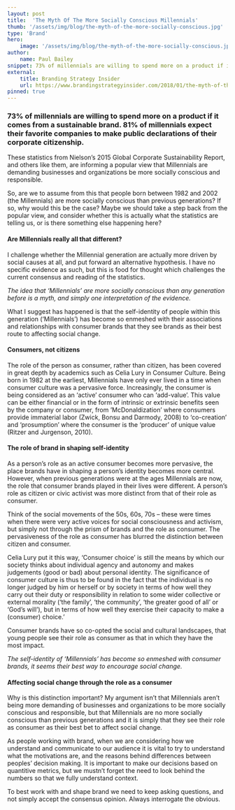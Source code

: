```yaml
---
layout: post
title:  'The Myth Of The More Socially Conscious Millennials'
thumb: '/assets/img/blog/the-myth-of-the-more-socially-conscious.jpg'
type: 'Brand'
hero: 
    image: '/assets/img/blog/the-myth-of-the-more-socially-conscious.jpg'
author: 
    name: Paul Bailey
snippet: 73% of millennials are willing to spend more on a product if it comes from a sustainable brand
external:
    title: Branding Strategy Insider
    url: https://www.brandingstrategyinsider.com/2018/01/the-myth-of-the-more-socially-conscious-millennials.html
pinned: true
---
```


### 73% of millennials are willing to spend more on a product if it comes from a sustainable brand. 81% of millennials expect their favorite companies to make public declarations of their corporate citizenship.

These statistics from Nielson’s 2015 Global Corporate Sustainability Report, and others like them, are informing a 
popular view that Millennials are demanding businesses and organizations be more socially conscious and responsible.

So, are we to assume from this that people born between 1982 and 2002 (the Millennials) are more socially conscious than 
previous generations? If so, why would this be the case? Maybe we should take a step back from the popular view, and 
consider whether this is actually what the statistics are telling us, or is there something else happening here?

#### Are Millennials really all that different?

I challenge whether the Millennial generation are actually more driven by social causes at all, and put forward an 
alternative hypothesis. I have no specific evidence as such, but this is food for thought which challenges the current 
consensus and reading of the statistics.

_The idea that ‘Millennials’ are more socially conscious than any generation before is a myth, and simply one 
interpretation of the evidence.  _

What I suggest has happened is that the self-identity of people within this generation (‘Millennials’) has become so 
enmeshed with their associations and relationships with consumer brands that they see brands as their best route to 
affecting social change.

#### Consumers, not citizens

The role of the person as consumer, rather than citizen, has been covered in great depth by academics such as Celia Lury 
in Consumer Culture. Being born in 1982 at the earliest, Millennials have only ever lived in a time when consumer 
culture was a pervasive force. Increasingly, the consumer is being considered as an ‘active’ consumer who can 
‘add-value’. This value can be either financial or in the form of intrinsic or extrinsic benefits seen by the company or 
consumer, from ’McDonaldization’ where consumers provide immaterial labor (Zwick, Bonsu and Darmody, 2008) to 
‘co-creation’ and ‘prosumption’ where the consumer is the ‘producer’ of unique value (Ritzer and Jurgenson, 2010).

#### The role of brand in shaping self-identity

As a person’s role as an active consumer becomes more pervasive, the place brands have in shaping a person’s identity 
becomes more central. However, when previous generations were at the ages Millennials are now, the role that consumer 
brands played in their lives were different. A person’s role as citizen or civic activist was more distinct from that of 
their role as consumer.

Think of the social movements of the 50s, 60s, 70s – these were times when there were very active voices for social 
consciousness and activism, but simply not through the prism of brands and the role as consumer. The pervasiveness of 
the role as consumer has blurred the distinction between citizen and consumer.

Celia Lury put it this way, ‘Consumer choice’ is still the means by which our society thinks about individual agency and 
autonomy and makes judgements (good or bad) about personal identity. The significance of consumer culture is thus to be 
found in the fact that the individual is no longer judged by him or herself or by society in terms of how well they 
carry out their duty or responsibility in relation to some wider collective or external morality (‘the family’, ‘the 
community’, ‘the greater good of all’ or ‘God’s will’), but in terms of how well they exercise their capacity to make a 
(consumer) choice.’

Consumer brands have so co-opted the social and cultural landscapes, that young people see their role as consumer as 
that in which they have the most impact.

_The self-identity of ‘Millennials’ has become so enmeshed with consumer brands, it seems their best way to encourage 
social change._

#### Affecting social change through the role as a consumer

Why is this distinction important? My argument isn’t that Millennials aren’t being more demanding of businesses and 
organizations to be more socially conscious and responsible, but that Millennials are no more socially conscious than 
previous generations and it is simply that they see their role as consumer as their best bet to affect social change.

As people working with brand, when we are considering how we understand and communicate to our audience it is vital to 
try to understand what the motivations are, and the reasons behind differences between peoples’ decision making. It is 
important to make our decisions based on quantitive metrics, but we mustn’t forget the need to look behind the numbers 
so that we fully understand context.

To best work with and shape brand we need to keep asking questions, and not simply accept the consensus opinion. Always 
interrogate the obvious.